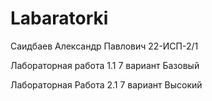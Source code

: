 # Labaratorki
Саидбаев Александр Павлович 22-ИСП-2/1

Лабораторная работа 1.1 7 вариант Базовый

Лабораторная Работа 2.1 7 вариант Высокий
